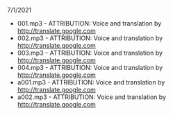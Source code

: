 7/1/2021
*    001.mp3  - ATTRIBUTION: Voice and translation by http://translate.google.com
*    002.mp3  - ATTRIBUTION: Voice and translation by http://translate.google.com
*    003.mp3  - ATTRIBUTION: Voice and translation by http://translate.google.com
*    004.mp3  - ATTRIBUTION: Voice and translation by http://translate.google.com
*    a001.mp3 - ATTRIBUTION: Voice and translation by http://translate.google.com
*    a002.mp3 - ATTRIBUTION: Voice and translation by http://translate.google.com
    